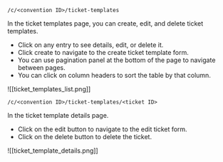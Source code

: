 `/c/<convention ID>/ticket-templates`

In the ticket templates page, you can create, edit, and delete ticket templates.
* Click on any entry to see details, edit, or delete it.
* Click create to navigate to the create ticket template form.
* You can use pagination panel at the bottom of the page to navigate between pages.
* You can click on column headers to sort the table by that column.

![[ticket_templates_list.png]]

`/c/<convention ID>/ticket-templates/<ticket ID>`

In the ticket template details page.
* Click on the edit button to navigate to the edit ticket form.
* Click on the delete button to delete the ticket.

![[ticket_template_details.png]]